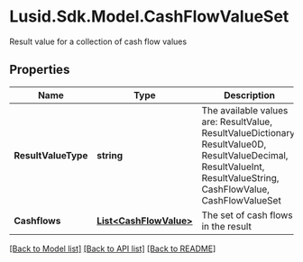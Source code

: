# Lusid.Sdk.Model.CashFlowValueSet
Result value for a collection of cash flow values

## Properties

Name | Type | Description | Notes
------------ | ------------- | ------------- | -------------
**ResultValueType** | **string** | The available values are: ResultValue, ResultValueDictionary, ResultValue0D, ResultValueDecimal, ResultValueInt, ResultValueString, CashFlowValue, CashFlowValueSet | 
**Cashflows** | [**List&lt;CashFlowValue&gt;**](CashFlowValue.md) | The set of cash flows in the result | [optional] 

[[Back to Model list]](../README.md#documentation-for-models) [[Back to API list]](../README.md#documentation-for-api-endpoints) [[Back to README]](../README.md)

